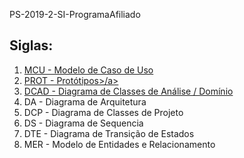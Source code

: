 PS-2019-2-SI-ProgramaAfiliado

<h2>Siglas:</h2>
<ol>
<li><a href="https://drive.google.com/file/d/1xOXwuglL5jgCoaQdwDH_h375vWMd4HBk/view?usp=sharing">MCU  - Modelo de Caso de Uso</a></li>
<li><a href="https://drive.google.com/drive/folders/1ipHuFWLOTAGzaJ1kl9SpTA3QhPJXwlZG?usp=sharing">PROT - Protótipos>/a></li>
<li><a href="https://drive.google.com/file/d/1F0zYPs2yRGT7vP_kLXdhRvhqife86wR2/view?usp=sharing">DCAD - Diagrama de Classes de Análise / Domínio</a></li>
<li>DA   - Diagrama de Arquitetura</li>
<li>DCP  - Diagrama de Classes de Projeto</li>
<li>DS   - Diagrama de Sequencia</li>
<li>DTE  - Diagrama de Transição de Estados</li>
<li>MER  - Modelo de Entidades e Relacionamento</li>
</ol>
